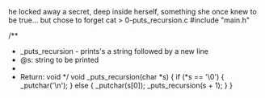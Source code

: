 he locked away a secret, deep inside herself, something she once knew to be true... but chose to forget
cat > 0-puts_recursion.c
#include "main.h"

/**
 * _puts_recursion - prints's a string followed by a new line
 * @s: string to be printed
 *
 * Return: void
 */
void _puts_recursion(char *s)
{
	if (*s == '\0')
	{
		_putchar('\n');
	}
	else
	{
		_putchar(s[0]);
		_puts_recursion(s + 1);
	}
}
